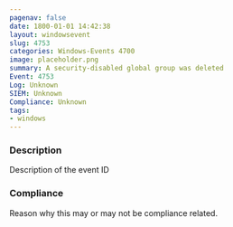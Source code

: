 ```yaml
---
pagenav: false
date: 1800-01-01 14:42:38
layout: windowsevent
slug: 4753
categories: Windows-Events 4700
image: placeholder.png
summary: A security-disabled global group was deleted
Event: 4753
Log: Unknown
SIEM: Unknown
Compliance: Unknown
tags:
- windows
---
```


### Description

Description of the event ID

### Compliance

Reason why this may or may not be compliance related.
